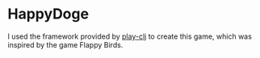 # HappyDoge

I used the framework provided by [play-clj](https://github.com/oakes/play-clj) to create this game, which was inspired by the game Flappy Birds.
